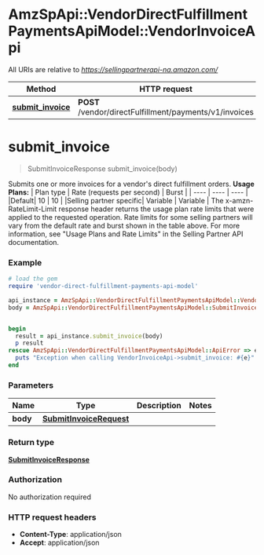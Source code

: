 # AmzSpApi::VendorDirectFulfillmentPaymentsApiModel::VendorInvoiceApi

All URIs are relative to *https://sellingpartnerapi-na.amazon.com/*

Method | HTTP request | Description
------------- | ------------- | -------------
[**submit_invoice**](VendorInvoiceApi.md#submit_invoice) | **POST** /vendor/directFulfillment/payments/v1/invoices | 

# **submit_invoice**
> SubmitInvoiceResponse submit_invoice(body)



Submits one or more invoices for a vendor's direct fulfillment orders.  **Usage Plans:**  | Plan type | Rate (requests per second) | Burst | | ---- | ---- | ---- | |Default| 10 | 10 | |Selling partner specific| Variable | Variable |  The x-amzn-RateLimit-Limit response header returns the usage plan rate limits that were applied to the requested operation. Rate limits for some selling partners will vary from the default rate and burst shown in the table above. For more information, see \"Usage Plans and Rate Limits\" in the Selling Partner API documentation.

### Example
```ruby
# load the gem
require 'vendor-direct-fulfillment-payments-api-model'

api_instance = AmzSpApi::VendorDirectFulfillmentPaymentsApiModel::VendorInvoiceApi.new
body = AmzSpApi::VendorDirectFulfillmentPaymentsApiModel::SubmitInvoiceRequest.new # SubmitInvoiceRequest | 


begin
  result = api_instance.submit_invoice(body)
  p result
rescue AmzSpApi::VendorDirectFulfillmentPaymentsApiModel::ApiError => e
  puts "Exception when calling VendorInvoiceApi->submit_invoice: #{e}"
end
```

### Parameters

Name | Type | Description  | Notes
------------- | ------------- | ------------- | -------------
 **body** | [**SubmitInvoiceRequest**](SubmitInvoiceRequest.md)|  | 

### Return type

[**SubmitInvoiceResponse**](SubmitInvoiceResponse.md)

### Authorization

No authorization required

### HTTP request headers

 - **Content-Type**: application/json
 - **Accept**: application/json



